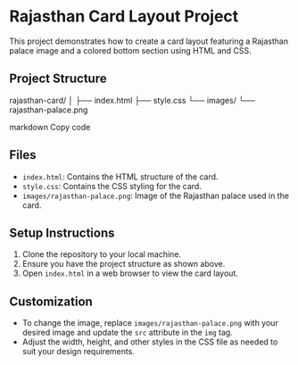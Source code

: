 # Rajasthan Card Layout Project

This project demonstrates how to create a card layout featuring a Rajasthan palace image and a colored bottom section using HTML and CSS. 

## Project Structure

rajasthan-card/
│
├── index.html
├── style.css
└── images/
└── rajasthan-palace.png

markdown
Copy code

## Files

- `index.html`: Contains the HTML structure of the card.
- `style.css`: Contains the CSS styling for the card.
- `images/rajasthan-palace.png`: Image of the Rajasthan palace used in the card.

## Setup Instructions

1. Clone the repository to your local machine.
2. Ensure you have the project structure as shown above.
3. Open `index.html` in a web browser to view the card layout.

## Customization

- To change the image, replace `images/rajasthan-palace.png` with your desired image and update the `src` attribute in the `img` tag.
- Adjust the width, height, and other styles in the CSS file as needed to suit your design requirements.
